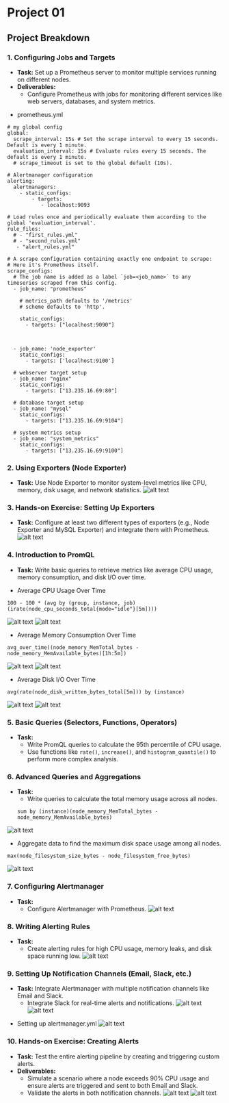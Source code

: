 # Project 01

## Project Breakdown

### 1. Configuring Jobs and Targets
- **Task:** Set up a Prometheus server to monitor multiple services running on different nodes.
- **Deliverables:**
  - Configure Prometheus with jobs for monitoring different services like web servers, databases, and system metrics.
+ prometheus.yml
```PromQL
# my global config
global:
  scrape_interval: 15s # Set the scrape interval to every 15 seconds. Default is every 1 minute.
  evaluation_interval: 15s # Evaluate rules every 15 seconds. The default is every 1 minute.
  # scrape_timeout is set to the global default (10s).

# Alertmanager configuration
alerting:
  alertmanagers:
    - static_configs:
        - targets:
           - localhost:9093

# Load rules once and periodically evaluate them according to the global 'evaluation_interval'.
rule_files:
  # - "first_rules.yml"
  # - "second_rules.yml"
   - "alert_rules.yml"

# A scrape configuration containing exactly one endpoint to scrape:
# Here it's Prometheus itself.
scrape_configs:
  # The job name is added as a label `job=<job_name>` to any timeseries scraped from this config.
  - job_name: "prometheus"

    # metrics_path defaults to '/metrics'
    # scheme defaults to 'http'.

    static_configs:
      - targets: ["localhost:9090"]



  - job_name: 'node_exporter'
    static_configs:
      - targets: ['localhost:9100']

  # webserver target setup
  - job_name: "nginx"
    static_configs:
      - targets: ["13.235.16.69:80"]

  # database target setup
  - job_name: "mysql"
    static_configs:
      - targets: ["13.235.16.69:9104"]

  # system metrics setup
  - job_name: "system_metrics"
    static_configs:
      - targets: ["13.235.16.69:9100"]

```

### 2. Using Exporters (Node Exporter)
- **Task:** Use Node Exporter to monitor system-level metrics like CPU, memory, disk usage, and network statistics.
![alt text](<images/Screenshot from 2024-08-10 17-46-59.png>)


### 3. Hands-on Exercise: Setting Up Exporters
- **Task:** Configure at least two different types of exporters (e.g., Node Exporter and MySQL Exporter) and integrate them with Prometheus.
![alt text](<images/Screenshot from 2024-08-10 17-46-59.png>)


### 4. Introduction to PromQL
- **Task:** Write basic queries to retrieve metrics like average CPU usage, memory consumption, and disk I/O over time.
+ Average CPU Usage Over Time
```PromQL
100 - 100 * (avg by (group, instance, job) (irate(node_cpu_seconds_total{mode="idle"}[5m])))
```
![alt text](<images/Screenshot from 2024-08-10 18-07-09.png>)
![alt text](<images/Screenshot from 2024-08-10 18-07-48.png>)
+ Average Memory Consumption Over Time
```PromQL
avg_over_time((node_memory_MemTotal_bytes - node_memory_MemAvailable_bytes)[1h:5m])
```
![alt text](<images/Screenshot from 2024-08-10 17-15-44.png>)
![alt text](<images/Screenshot from 2024-08-10 17-16-03.png>)
+ Average Disk I/O Over Time
```PromQL
avg(rate(node_disk_written_bytes_total[5m])) by (instance)
```
![alt text](<images/Screenshot from 2024-08-10 18-10-08.png>)
![alt text](<images/Screenshot from 2024-08-10 18-11-08.png>)

### 5. Basic Queries (Selectors, Functions, Operators)
- **Task:**
  - Write PromQL queries to calculate the 95th percentile of CPU usage.
  - Use functions like `rate()`, `increase()`, and `histogram_quantile()` to perform more complex analysis.

### 6. Advanced Queries and Aggregations
- **Task:** 
  - Write queries to calculate the total memory usage across all nodes.
  ```PromQL
  sum by (instance)(node_memory_MemTotal_bytes - node_memory_MemAvailable_bytes)
  ```
![alt text](<images/Screenshot from 2024-08-10 16-34-16.png>)
  - Aggregate data to find the maximum disk space usage among all nodes.
  ```PromQl
  max(node_filesystem_size_bytes - node_filesystem_free_bytes)
  ```
  ![alt text](<images/Screenshot from 2024-08-10 16-38-37.png>)

### 7. Configuring Alertmanager
- **Task:**
  - Configure Alertmanager with Prometheus.
![alt text](<images/Screenshot from 2024-08-10 17-42-41.png>)


### 8. Writing Alerting Rules
- **Task:** 
  - Create alerting rules for high CPU usage, memory leaks, and disk space running low.
![alt text](<images/Screenshot from 2024-08-10 17-43-57.png>)

### 9. Setting Up Notification Channels (Email, Slack, etc.)
- **Task:** Integrate Alertmanager with multiple notification channels like Email and Slack.
  - Integrate Slack for real-time alerts and notifications.
![alt text](<images/Screenshot from 2024-08-10 17-38-41.png>)
![alt text](<images/Screenshot from 2024-08-10 17-39-05.png>)
+ Setting up alertmanager.yml
![alt text](<images/Screenshot from 2024-08-10 17-54-55.png>)

### 10. Hands-on Exercise: Creating Alerts
- **Task:** Test the entire alerting pipeline by creating and triggering custom alerts.
- **Deliverables:**
  - Simulate a scenario where a node exceeds 90% CPU usage and ensure alerts are triggered and sent to both Email and Slack.
  - Validate the alerts in both notification channels.
![alt text](<images/Screenshot from 2024-08-10 16-00-22.png>)
![alt text](<images/Screenshot from 2024-08-10 16-01-22.png>)
